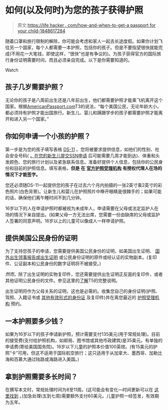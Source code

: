 # 如何(以及何时)为您的孩子获得护照

> 原文:[https://life hacker . com/how-and-when-to-get-a passport for your child-1848617284](https://lifehacker.com/how-and-when-to-get-a-passport-for-your-child-1848617284)

随着口罩和旅行限制的解除，你可能会考虑和家人一起去长途度假。如果你计划飞往另一个国家，每个人都需要一本护照，包括你的孩子。但是不要指望很快就能完成(不用花一大笔钱，即使这样，“很快”也是有争议的)。为孩子获得官方的国际旅行身份证明需要时间，而且必须亲自完成。以下是你需要知道的。

Watch

## 孩子几岁需要护照？

无论你的孩子是八周前出生还是八年前出生，他们都需要护照才能乘飞机离开这个国家。根据[AmericanPassport.com](https://americanpassport.com/a-baby-passport-is-necessary-to-travel-abroad/)T3的说法，“每个美国公民，无论年龄大小，都必须持有护照才能出国旅行。新生儿、婴儿和蹒跚学步的孩子都需要护照才能离开和进入另一个国家。”

## 你如何申请一个小孩的护照？

第一步是为您的孩子填写表格 [DS-11](https://eforms.state.gov/Forms/ds11.PDF) 。您将被要求提供信息，如他们的性别、社会安全号码( [，在您的新生儿提交SSN申请](https://faq.ssa.gov/en-US/Topic/article/KA-01969) 后可能需要几周才能到达)、体重和头发颜色、您的旅行计划以及紧急联系信息。准备好提供个人信息，包括你的公民身份和目前的护照信息。填写表格，**但是** **在** [**官方护照受理机构**](https://iafdb.travel.state.gov/) **有授权代理人在场的情况下才能签字。**

您还必须随DS-11一起提供您的孩子在过去六个月内拍摄的一张2英寸乘2英寸的彩色照片(白色背景)。让新生儿和婴儿在护照照片中睁开眼睛是很棘手的；如果可能的话，确保他们离午睡时间不到几分钟。

16岁以下的人在申请护照时都被视为未成年人，申请需要在父母或法定监护人在场的情况下亲自提出。(如果父母一方无法出席，您需要一份由缺席的父母或监护人签署的同意声明。16岁以上的儿童可以像成人一样申请护照。

## 提供美国公民身份的证明

为了支持您孩子的申请，您需要提供美国公民身份的证明，如美国出生证明、 [国外出生领事报告或出生证明](https://travel.state.gov/content/travel/en/international-travel/while-abroad/birth-abroad.html) 或公民身份证明的原件或经认证的实物副本。(复印件、公证副本和公民身份的数字证明将不被接受。)

*然而*，除了出生证明的实物复印件，您还需要提供出生证明正反面的复印件，或者其他证明公民身份的文件。参见这里的[了解](https://travel.state.gov/content/travel/en/passports/need-passport/under-16.html)T5的完整说明。

出生证明将作为父母关系的证明，这也是必需的。收集您自己的身份证明(护照、驾照、入籍证书或 [其他有效形式的身份证](https://travel.state.gov/content/travel/en/passports/need-passport/under-16.html) 及复印件)并在离您最近的 [护照受理机构](https://iafdb.travel.state.gov/) 预约。

## 一本护照要多少钱？

如果为16岁以下的孩子申请新护照，预计需要支付135美元(用于常规处理)。目前的接受费(支付给护照机构，如邮局、图书馆或其他市政建筑)是35美元。有单独的申请费(寄给美国国务院)。16岁以下儿童的护照本价值100英镑。(有15美元的护照“卡”可用，但这不适用于国际航空旅行；这只适用于从加拿大、墨西哥、加勒比海和百慕大通过陆路或海路进入美国。)

## 拿到护照需要多长时间？

在撰写本文时，常规处理时间为8至11周。(这可能会有变化—时间更新可以在 [这里找到](https://travel.state.gov/content/travel/en/passports.html/) 。)加急处理(五到七周)需要额外支付60美元。儿童护照一经签发，有效期为五年。